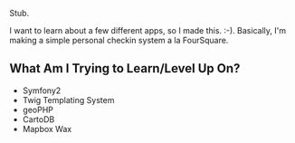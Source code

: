 Stub.

I want to learn about a few different apps, so I made this. :-). Basically, I'm making a simple personal checkin system a la FourSquare.

## What Am I Trying to Learn/Level Up On?

- Symfony2
- Twig Templating System
- geoPHP
- CartoDB
- Mapbox Wax
